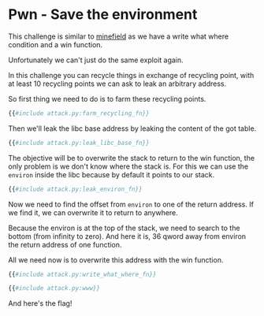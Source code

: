# Pwn - Save the environment

This challenge is similar to [minefield](../minefield) as we have a write what
where condition and a win function.

Unfortunately we can't just do the same exploit again.

In this challenge you can recycle things in exchange of recycling point, with
at least 10 recycling points we can ask to leak an arbitrary address.

So first thing we need to do is to farm these recycling points.

```python
{{#include attack.py:farm_recycling_fn}}
```

Then we'll leak the libc base address by leaking the content of the got table.

```python
{{#include attack.py:leak_libc_base_fn}}
```

The objective will be to overwrite the stack to return to the win function, the
only problem is we don't know where the stack is. For this we can use the
`environ` inside the libc because by default it points to our stack.

```python
{{#include attack.py:leak_environ_fn}}
```

Now we need to find the offset from `environ` to one of the return address. If
we find it, we can overwrite it to return to anywhere.

Because the environ is at the top of the stack, we need to search to the bottom
(from infinity to zero). And here it is, 36 qword away from environ the return
address of one function.

All we need now is to overwrite this address with the win function.

```python
{{#include attack.py:write_what_where_fn}}

{{#include attack.py:www}}
```

And here's the flag!
